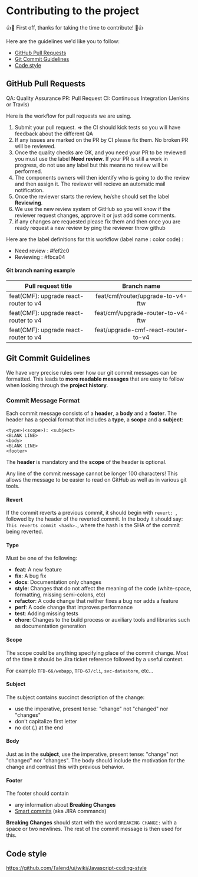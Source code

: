 # Contributing to the project

:+1::tada: First off, thanks for taking the time to contribute! :tada::+1:

Here are the guidelines we'd like you to follow:

- [GitHub Pull Requests](#github-pull-requests)
- [Git Commit Guidelines](#git-commit-guidelines)
- [Code style](#code-style)


## GitHub Pull Requests

QA: Quality Assurance
PR: Pull Request
CI: Continuous Integration (Jenkins or Travis)

Here is the workflow for pull requests we are using.

1. Submit your pull request.
   => the CI should kick tests so you will have feedback about the different QA
2. If any issues are marked on the PR by CI please fix them. No broken PR will
	 be reviewed.
3. Once the quality checks are OK, and you need your PR to be reviewed you must
	 use the label **Need review**. If your PR is still a work in progress, do not
use any label but this means no review will be performed.
4. The components owners will then identify who is going to do the review and
	 then assign it. The reviewer will recieve an automatic mail notification.
5. Once the reviewer starts the review, he/she should set the label
	 **Reviewing**.
6. We use the new review system of GitHub so you will know if the reviewer
	 request changes, approve it or just add some comments.
7. if any changes are requested please fix them and then once you are ready
	 request a new review by ping the reviewer throw github

Here are the label definitions for this workflow (label name : color code) :
* Need review                : #fef2c0
* Reviewing                  : #fbca04

#### Git branch naming example

| Pull request title | Branch name |
| ------------- |:-------------:|
| feat(CMF): upgrade react-router to v4 | feat/cmf/router/upgrade-to-v4-ftw |
| feat(CMF): upgrade react-router to v4 | feat/cmf/upgrade-router-to-v4-ftw |
| feat(CMF): upgrade react-router to v4 | feat/upgrade-cmf-react-router-to-v4 |

## Git Commit Guidelines

We have very precise rules over how our git commit messages can be formatted.
This leads to **more
readable messages** that are easy to follow when looking through the **project
history**.

### Commit Message Format
Each commit message consists of a **header**, a **body** and a **footer**.  The
header has a special
format that includes a **type**, a **scope** and a **subject**:

```
<type>(<scope>): <subject>
<BLANK LINE>
<body>
<BLANK LINE>
<footer>
```

The **header** is mandatory and the **scope** of the header is optional.

Any line of the commit message cannot be longer 100 characters! This allows the
message to be easier
to read on GitHub as well as in various git tools.

#### Revert
If the commit reverts a previous commit, it should begin with `revert: `,
followed by the header of the reverted commit.
In the body it should say: `This reverts commit <hash>.`, where the hash is the
SHA of the commit being reverted.

#### Type
Must be one of the following:

* **feat**: A new feature
* **fix**: A bug fix
* **docs**: Documentation only changes
* **style**: Changes that do not affect the meaning of the code (white-space,
  formatting, missing
  semi-colons, etc)
* **refactor**: A code change that neither fixes a bug nor adds a feature
* **perf**: A code change that improves performance
* **test**: Adding missing tests
* **chore**: Changes to the build process or auxiliary tools and libraries such
  as documentation generation

#### Scope
The scope could be anything specifying place of the commit change. Most of the
time it should be Jira ticket reference followed by a useful context.

For example `TFD-66/webapp`, `TFD-67/cli`, `svc-datastore`, etc...

#### Subject
The subject contains succinct description of the change:

* use the imperative, present tense: "change" not "changed" nor "changes"
* don't capitalize first letter
* no dot (.) at the end

#### Body
Just as in the **subject**, use the imperative, present tense: "change" not
"changed" nor "changes".
The body should include the motivation for the change and contrast this with
previous behavior.

#### Footer
The footer should contain

* any information about **Breaking Changes**
* [Smart commits](https://confluence.atlassian.com/fisheye/using-smart-commits-298976812.html)
(aka JIRA commands)

**Breaking Changes** should start with the word `BREAKING CHANGE:` with a space
or two newlines. The rest of the commit message is then used for this.

## Code style

https://github.com/Talend/ui/wiki/Javascript-coding-style
